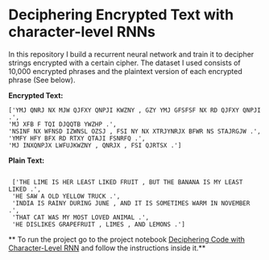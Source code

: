 # Deciphering Encrypted Text with character-level RNNs
 In this repository I  build a recurrent neural network and train it to decipher strings encrypted with a certain cipher. The dataset I used consists of 10,000 encrypted phrases and the plaintext version of each encrypted phrase (See below). 

 
<b>Encrypted Text:</b>
 ~~~
['YMJ QNRJ NX MJW QJFXY QNPJI KWZNY , GZY YMJ GFSFSF NX RD QJFXY QNPJI .',
 'MJ XFB F TQI DJQQTB YWZHP .',
 'NSINF NX WFNSD IZWNSL OZSJ , FSI NY NX XTRJYNRJX BFWR NS STAJRGJW .',
 'YMFY HFY BFX RD RTXY QTAJI FSNRFQ .',
 'MJ INXQNPJX LWFUJKWZNY , QNRJX , FSI QJRTSX .']
~~~
 <b>Plain Text:</b>


~~~

 ['THE LIME IS HER LEAST LIKED FRUIT , BUT THE BANANA IS MY LEAST LIKED .',
 'HE SAW A OLD YELLOW TRUCK .',
 'INDIA IS RAINY DURING JUNE , AND IT IS SOMETIMES WARM IN NOVEMBER .',
 'THAT CAT WAS MY MOST LOVED ANIMAL .',
 'HE DISLIKES GRAPEFRUIT , LIMES , AND LEMONS .']
~~~
 
** To run the project go to the project notebook [Deciphering Code with Character-Level RNN](https://github.com/A2Amir/Deciphering-Encrypted-Text-with-character-level-RNNs/blob/main/Deciphering%20Code%20with%20Character-Level%20RNN.ipynb) and follow the instructions inside it.**
